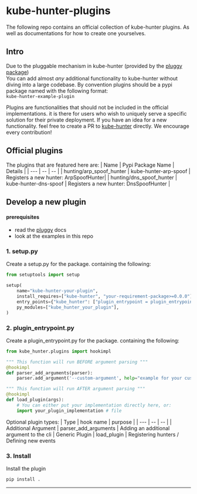 # kube-hunter-plugins
The following repo contains an official collection of kube-hunter plugins.
As well as documentations for how to create one yourselves.

## Intro
Due to the pluggable mechanism in kube-hunter (provided by the [pluggy package](https://pluggy.readthedocs.io/en/stable/))  
You can add almost _any_ additional functionality to kube-hunter without diving into 
a large codebase.
By convention plugins should be a pypi package named with the following format:  
 `kube-hunter-example-plugin`

Plugins are functionalities that should not be included in the official implementations. it is there for users who wish to uniquely serve a specific solution for their private deployment. 
If you have an idea for a new functionality. feel free to create a PR to [kube-hunter](https://github.com/aquasecurity/kube-hunter) directly. We encourage every contribution!

## Official plugins
The plugins that are featured here are:
| Name | Pypi Package Name | Details |
| --- | -- | -- | 
| hunting/arp_spoof_hunter | kube-hunter-arp-spoof | Registers a new hunter: ArpSpoofHunter|
| hunting/dns_spoof_hunter      | kube-hunter-dns-spoof | Registers a new hunter: DnsSpoofHunter |
## Develop a new plugin
#### prerequisites
* read the [pluggy](https://pluggy.readthedocs.io/en/stable/) docs
* look at the examples in this repo

### 1. setup.py
Create a setup.py for the package. containing the following:
```python
from setuptools import setup

setup(
    name="kube-hunter-your-plugin",
    install_requires=["kube-hunter", "your-requirement-package>=0.0.0"],
    entry_points={"kube_hunter": ["plugin_entrypoint = plugin_entrypoint"]},
    py_modules=["kube_hunter_your_plugin"],
)
```

### 2. plugin_entrypoint.py
Create a plugin_entrypoint.py for the package. containing the following:
```python
from kube_hunter.plugins import hookimpl

""" This function will run BEFORE argument parsing """
@hookimpl
def parser_add_arguments(parser):
    parser.add_argument('--custom-argument', help="example for your custom argument")

""" This function will run AFTER argument parsing """
@hookimpl
def load_plugin(args):
    # You can either put your implementation directly here, or:
    import your_plugin_implementation # file
```

Optional plugin types:
| Type | hook name | purpose |
| --- | -- | -- | 
| Additional Argument | parser_add_arguments | Adding an additional argument to the cli
| Generic Plugin      | load_plugin | Registering hunters / Defining new events 

### 3. Install
Install the plugin 
```bash
pip install .
```


-----
